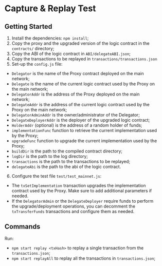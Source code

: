 # Capture & Replay Test

## Getting Started
1. Install the dependencies: ```npm install```;
2. Copy the proxy and the upgraded version of the logic contract in the ```contracts/``` directory;
3. Copy the ABI of the logic contract in ```ABI/delegateABI.json```;
4. Copy the transactions to be replayed in ```transactions/transactions.json```
5. Set-up the ```config.js``` file: 
 * ```Delegator``` is the name of the Proxy contract deployed on the main network;
 * ```Delegate``` is the name of the current logic contract used by the Proxy on the main network;
 * ```DelegatorAddr``` is the address of the Proxy deployed on the main network;
 * ```DelegateAddr``` is the address of the current logic contract used by the Proxy on the main network;
 * ```DelegatorAdminAddr``` is the owner/administrator of the Delegator;
 * ```DelegateDeployerAddr``` is the deployer of the upgraded logic contract;
 * ```HolderAddr``` (optional) is the address of a random holder of funds;
 * ```implementationFunc``` function to retrieve the current implementation used by the Proxy;
 * ```upgradeFunc``` function to upgrade the current implementation used by the Proxy; 
 * ```buildDir``` is the path to the compiled contract directory;
 * ```logDir``` is the path to the log directory;
 * ```transactions``` is the path to the transactions to be replayed;
 * ```delegateAbi``` is the path to the abi of the logic contract.


6. Configure the test file ```test/test_mainnet.js```:
  * The ```txSetImplementation``` transaction upgrades the implementation contract used by the Proxy. Make sure to add additional parameters if needed.
  * If the  ```DelegatorAdmin``` or the ```DelegateDeployer``` require funds to perform the upgrade/deployment operations, you can decomment the  ```txTransferFunds``` transactions and configure them as needed.


## Commands
Run: 
* ```npm start replay <txHash>``` to replay a single transaction from the ```transactions.json```;
* ```npm start replayAll``` to replay all the transactions in ```transactions.json```;
